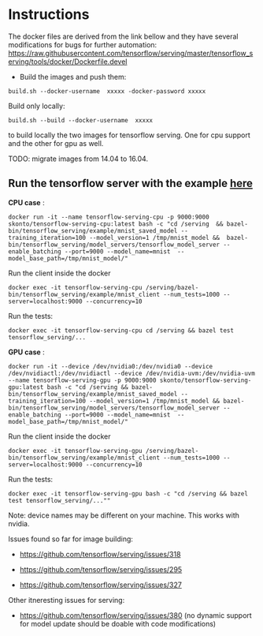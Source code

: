 # Instructions

The docker files are derived from the link bellow and they have several modifications for bugs for further automation: https://raw.githubusercontent.com/tensorflow/serving/master/tensorflow_serving/tools/docker/Dockerfile.devel

- Build the images and push them:

`build.sh --docker-username  xxxxx -docker-password xxxxx`

 Build only locally:

`build.sh --build --docker-username  xxxxx`

to build locally the two images for tensorflow serving. One for cpu support and the other
for gpu as well.

TODO: migrate images from 14.04 to 16.04.

## Run the tensorflow server with the example [here](https://tensorflow.github.io/serving/serving_advanced)

**CPU case** :

`docker run -it --name tensorflow-serving-cpu -p 9000:9000 skonto/tensorflow-serving-cpu:latest bash -c "cd /serving  && bazel-bin/tensorflow_serving/example/mnist_saved_model --training_iteration=100 --model_version=1 /tmp/mnist_model &&  bazel-bin/tensorflow_serving/model_servers/tensorflow_model_server --enable_batching --port=9000 --model_name=mnist  --model_base_path=/tmp/mnist_model/"`

Run the client inside the docker

`docker exec -it tensorflow-serving-cpu /serving/bazel-bin/tensorflow_serving/example/mnist_client --num_tests=1000 --server=localhost:9000 --concurrency=10`

Run the tests:

`docker exec -it tensorflow-serving-cpu cd /serving && bazel test tensorflow_serving/...`


**GPU case** :

`docker run -it --device /dev/nvidia0:/dev/nvidia0 --device /dev/nvidiactl:/dev/nvidiactl --device /dev/nvidia-uvm:/dev/nvidia-uvm  --name tensorflow-serving-gpu -p 9000:9000 skonto/tensorflow-serving-gpu:latest bash -c "cd /serving && bazel-bin/tensorflow_serving/example/mnist_saved_model --training_iteration=100 --model_version=1 /tmp/mnist_model && bazel-bin/tensorflow_serving/model_servers/tensorflow_model_server --enable_batching --port=9000 --model_name=mnist  --model_base_path=/tmp/mnist_model/"`


Run the client inside the docker

`docker exec -it tensorflow-serving-gpu /serving/bazel-bin/tensorflow_serving/example/mnist_client --num_tests=1000 --server=localhost:9000 --concurrency=10`

Run the tests:

`docker exec -it tensorflow-serving-gpu bash -c "cd /serving && bazel test tensorflow_serving/...""`

Note: device names may be different on your machine. This works with nvidia.


Issues found so far for image building:

- https://github.com/tensorflow/serving/issues/318

- https://github.com/tensorflow/serving/issues/295

- https://github.com/tensorflow/serving/issues/327

Other itneresting issues for serving:

- https://github.com/tensorflow/serving/issues/380
(no dynamic support for model update should be doable with code modifications)
